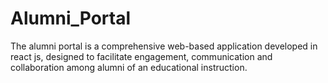# Alumni_Portal
The alumni portal is a comprehensive web-based application developed in react js, designed to facilitate engagement, communication and collaboration among alumni of an educational instruction.
